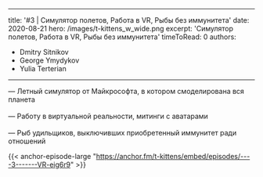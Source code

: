 
---
title: '#3 | Симулятор полетов, Работа в VR, Рыбы без иммунитета'
date: 2020-08-21
hero: /images/t-kittens_w_wide.png
excerpt: 'Симулятор полетов, Работа в VR, Рыбы без иммунитета'
timeToRead: 0
authors:
  - Dmitry Sitnikov
  - George Ymydykov
  - Yulia Terterian
---

— Летный симулятор от Майкрософта, в котором смоделирована вся планета
<br/><br/>— Работу в виртуальной реальности, митинги с аватарами 
<br/><br/>— Рыб удильщиков, выключивших приобретенный иммунитет ради отношений

{{< anchor-episode-large "https://anchor.fm/t-kittens/embed/episodes/----3-------VR-eig6r9" >}}
